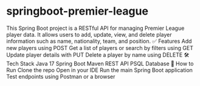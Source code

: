 # springboot-premier-league
This Spring Boot project is a RESTful API for managing Premier League player data. It allows users to add, update, view, and delete player information such as name, nationality, team, and position.
✅ Features
Add new players using POST
Get a list of players or search by filters using GET
Update player details with PUT
Delete a player by name using DELETE
🛠️ Tech Stack
Java 17
Spring Boot
Maven
REST API
PSQL Database
🚀 How to Run
Clone the repo
Open in your IDE 
Run the main Spring Boot application
Test endpoints using Postman or a browser
